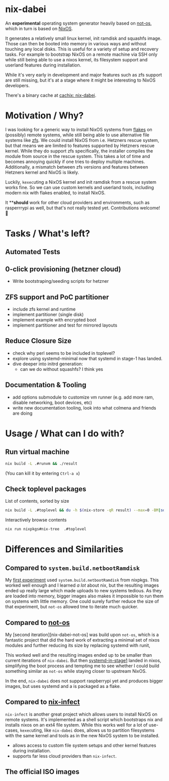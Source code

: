 # nix-dabei

An **experimental** operating system generator heavily based on [not-os][], which in turn is based on [NixOS][nixos].

It generates a relatively small linux kernel, init ramdisk and squashfs image. Those can then be booted into memory in various ways and without touching any
local disks.
This is useful for a variety of setup and recovery tasks. For example to bootstrap NixOS on a remote machine via SSH only while still being able to use
a nixos kernel, its filesystem support and userland features during installation.

While it's very early in development and major features such as zfs support are still missing, but it's at a stage where it might be interesting to NixOS developers.

There's a binary cache at [cachix: nix-dabei](https://app.cachix.org/cache/nix-dabei).

# Motivation / Why?

I was looking for a generic way to install NixOS systems from [flakes][flakes] on (possibly) remote systems, while still being able to use alternative file systems like [zfs][]. We could install NixOS from i.e. Hetzners rescue system, but that means we are limited to features supported by Hetzners rescue kernel. While they do support zfs specifically, the installer compiles the module from source in the rescue system. This takes a lot of time and becomes annoying quickly if one tries to deploy multiple machines. Additionally, a mismatch between zfs versions and features between Hetzners kernel and NixOS is likely.

Luckily, `kexec`uting a NixOS kernel and init ramdisk from a rescue system works fine. So we can use custom kernels and userland tools, including modern nix with flakes enabled, to install NixOS.

It ****should** work for other cloud providers and environments, such as rasperrrypi as well, but that's not really tested yet. Contributions welcome!
:tada:

# Tasks / What's left?

## Automated Tests

## 0-click provisioning (hetzner cloud)

* Write bootstraping/seeding scripts for hetzner

## ZFS support and PoC partitioner

* include zfs kernel and runtime
* implement partitioner (single disk)
* implement example with encrypted boot
* implement partitioner and test for mirrored layouts

## Reduce Closure Size

* check why perl seems to be included in toplevel? 
* explore using systemd-minimal now that systemd in stage-1 has landed.
* dive deeper into initrd generation:
  * can we do without squashfs? I think yes

## Documentation & Tooling

* add options submodule to customize vm runner
  (e.g. add more ram, disable networking, boot devices, etc)
* write new documentation tooling, look into what colmena and friends are doing

# Usage / What can I do with? 

## Run virtual machine

```sh
nix build -L .#runvm && ./result
```

(You can kill it by entering `Ctrl-a x`)

## Check toplevel packages 

List of contents, sorted by size

``` sh
nix build -L .#toplevel && du -h $(nix-store -qR result) --max=0 -BM|sort -n
```

Interactively browse contents

``` sh
nix run nixpkgs#nix-tree  .#toplevel
```


# Differences and Similarities

## Compared to `system.build.netbootRamdisk`

My [first experiment][nixos-zfs-installer] used `system.build.netbootRamdisk` from nixpkgs. This worked well enough and I learned *a lot* about nix, but the resulting images ended up really large which made uploads to new systems tedious. As they are loaded into memory, bigger images also makes it impossible to run them on systems with little memory. One could surely further reduce the size of that experiment, but `not-os` allowed tme to iterate much quicker. 

## Compared to [not-os][]

My [second iteration][nix-dabei-not-os] was build upon `not-os`, which is a fantastic project that did the hard work of extracting a minimal set of nixos modules and further reducing its size by replacing systemd with runit,

This worked well and the resulting images ended up to be smaller than current iterations of `nix-dabei`. But then [systemd-in-stage1][] landed in nixos, simplifying the boot process and tempting me to see whether I could build
something similar as `not-os` while staying closer to upstream NixOS.

In the end, `nix-dabei` does not support raspberrypi yet and produces bigger images, but uses systemd and a is packaged as a flake.

## Compared to [nix-infect][]

`nix-infect` is another great project which allows users to install NixOS on remote systems. It's implemented as a shell script which bootstraps nix and installs nixos on an ext4 file system.
While this works well for a lot of use-cases, `kexec`uting, like `nix-dabei` does, allows us to partition filesystems with the same kernel and tools as in the new NixOS system to be installed. 

* allows access to custom file system setups and other kernel features during installation.
* supports far less cloud providers than `nix-infect`.

## The official ISO images




[flakes]: https://nixos.wiki/wiki/Flakes
[zfs]: http://openzfs.org/
[not-os]: https://github.com/cleverca22/not-os
[nixos]: https://nixos.org
[nix-infect]: https://github.com/elitak/nixos-infect
[nixpkgs]: https://github.com/nixos/nixpkgs/
[nixos-zfs-installer]: https://github.com/dep-sys/nixos-zfs-installer/
[nix-dabei-notos]: https://github.com/dep-sys/nix-dabei/tree/not-os
[hetzner.cloud]: https://hetzner.cloud
[systemd-in-stage1]: https://github.com/NixOS/nixpkgs/projects/51
